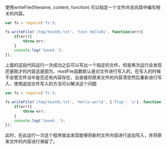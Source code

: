 
使用writeFile(filename, content, function) 可以指定一个文件并且向其中编写相关的内容。

```javascript
var fs = require('fs');

fs.writeFile('/tmp/test01.txt', 'test hello01', function(err){
    if(err){
        throw err;
    }
    console.log('Saved.');
});
```

上面的这段代码运行一次成功之后可以写出一个指定的文件，但是再次运行会发现还是刚才的内容这是因为，readFile函数默认是对文件进行写入的，在写入的时候不会管文件当中是否还有内容存在，会直接将原来文件的内容清空然后重新进行写入，使用追加文件写入的方法可以解决这个问题

```javascript
var fs = require('fs');

fs.writeFile('/tmp/test01.txt', 'Hello world', {'flag': 'a'}, function(err){
    if(err){
        throw err;
    }
    console.log('Saved..');
});
```

此时，在此运行一次这个程序就会发现能够将新的文件内容进行追加写入，并将原来文件的内容进行保留了。
